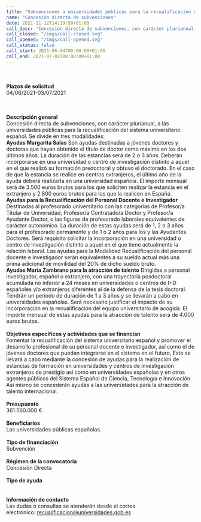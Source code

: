 ```yaml
---
title: "Subvenciones a universidades públicas para la recualificación del sistema universitario español"
name: "Concesión directa de subvenciones"
date: 2021-11-12T14:19:50+01:00
call_desc: "Concesión directa de subvenciones, con carácter plurianual, a las universidades públicas para la ..."
call_closed: "/imgs/call-closed.svg"
call_opened: "/imgs/call-opened.svg"
call_status: false
call_start: 2021-06-04T00:00:00+01:00
call_end: 2021-07-03T00:00:00+01:00
---
```

<br><br><b>Plazos de solicitud</b><br>
04/06/2021-03/07/2021       

<br><br><b>Descripción general</b><br>
Concesión directa de subvenciones, con carácter plurianual, a las universidades públicas para la recualificación del sistema universitario español. Se divide en tres modalidades:
<br><strong>Ayudas Margarita Salas</strong>
Son ayudas destinadas a jóvenes doctores y doctoras que hayan obtenido el título de doctor como máximo en los dos últimos años.
La duración de las estancias será de 2 o 3 años. Deberán incorporarse en una universidad o centro de investigación distinto a aquel en el que realizó su formación predoctoral y obtuvo el doctorado. En el caso de que la estancia se realice en centros extranjeros, el último año de la ayuda deberá realizarla en una universidad española.
El importe mensual será de 3.500 euros brutos para los que soliciten realizar la estancia en el extranjero y 2.800 euros brutos para los que la realicen en España.
<br><strong>Ayudas para la Recualificación del Personal Docente e Investigador</strong>
Destinadas al profesorado universitario con las categorías de Profesor/a Titular de Universidad, Profesor/a Contratado/a Doctor y Profesor/a Ayudante Doctor, o las figuras de profesorado laborales equivalentes de carácter autonómico.
La duración de estas ayudas será de 1, 2 o 3 años para el profesorado permanente y de 1 o 2 años para los y las Ayudantes Doctores. Será requisito solicitar la incorporación en una universidad o centro de investigación distinto a aquel en el que tiene actualmente la relación laboral.
Las ayudas para la Modalidad Recualificación del personal docente e investigador serán equivalentes a su sueldo actual más una prima adicional de movilidad del 20% de dicho sueldo bruto.
<br><strong>Ayudas María Zambrano para la atracción de talento</strong>
Dirigidas a personal investigador, español o extranjero, con una trayectoria posdoctoral acumulada no inferior a 24 meses en universidades o centros de I+D españoles y/o extranjeros diferentes al de la defensa de la tesis doctoral.
Tendrán un periodo de duración de 1 a 3 años y se llevarán a cabo en universidades españolas. Será necesario justificar el impacto de su incorporación en la recualificación del equipo universitario de acogida.
El importe mensual de estas ayudas para la atracción de talento será de 4.000 euros brutos.
<br><br><b>Objetivos específicos y actividades que se financian</b><br> 
Fomentar la recualificación del sistema universitario español y promover el desarrollo profesional de su personal docente e investigador, así como el de jóvenes doctores que puedan integrarse en el sistema en el futuro, Esto se llevará a cabo mediante la concesión de ayudas para la realización de estancias de formación en universidades y centros de investigación extranjeros de prestigio así como en universidades españolas y en otros agentes públicos del Sistema Español de Ciencia, Tecnología e Innovación. Así mismo se concederán ayudas a las universidades para la atracción de talento internacional.
<br><br><b>Presupuesto</b><br> 
<span>361.560.000 &euro;.</span>
<br><br><b>Beneficiarios</b><br> 
Las universidades públicas españolas.
<br><br><b>Tipo de financiación</b><br> 
Subvención
<br><br><b>Régimen de la convocatoria</b><br> 
Concesión Directa
<br><br><b>Tipo de ayuda</b><br> 
<br><br><b>Información de contacto</b><br>
Las dudas o consultas se atenderán desde el correo electrónico:<span>&nbsp;</span><a href="mailto:recualificacion@universidades.gob.es">recualificacion@universidades.gob.es</a>
